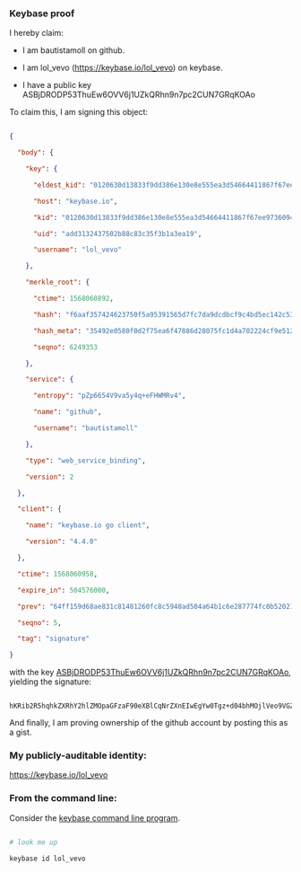### Keybase proof

I hereby claim:

  * I am bautistamoll on github.

  * I am lol_vevo (https://keybase.io/lol_vevo) on keybase.

  * I have a public key ASBjDRODP53ThuEw6OVV6j1UZkQRhn9n7pc2CUN7GRqKOAo

To claim this, I am signing this object:

```json

{

  "body": {

    "key": {

      "eldest_kid": "0120630d13833f9dd386e130e8e555ea3d54664411867f67ee973609437b191a8a380a",

      "host": "keybase.io",

      "kid": "0120630d13833f9dd386e130e8e555ea3d54664411867f67ee973609437b191a8a380a",

      "uid": "add3132437502b88c83c35f3b1a3ea19",

      "username": "lol_vevo"

    },

    "merkle_root": {

      "ctime": 1568060892,

      "hash": "f6aaf357424623750f5a95391565d7fc7da9dcdbcf9c4bd5ec142c53c390305c241abd048652fad23883f8dd6b34400410b6003c10003d3648561f6923eba78b",

      "hash_meta": "35492e0580f0d2f75ea6f47886d28075fc1d4a702224cf9e5125727bb9fa27c3",

      "seqno": 6249353

    },

    "service": {

      "entropy": "pZp6654V9va5y4q+eFHWMRv4",

      "name": "github",

      "username": "bautistamoll"

    },

    "type": "web_service_binding",

    "version": 2

  },

  "client": {

    "name": "keybase.io go client",

    "version": "4.4.0"

  },

  "ctime": 1568060958,

  "expire_in": 504576000,

  "prev": "64ff159d68ae831c81481260fc8c5948ad504a64b1c6e287774fc0b52021a047",

  "seqno": 5,

  "tag": "signature"

}

```

with the key [ASBjDRODP53ThuEw6OVV6j1UZkQRhn9n7pc2CUN7GRqKOAo](https://keybase.io/lol_vevo), yielding the signature:

```

hKRib2R5hqhkZXRhY2hlZMOpaGFzaF90eXBlCqNrZXnEIwEgYw0Tgz+d04bhMOjlVeo9VGZEEYZ/Z+6XNglDexkaijgKp3BheWxvYWTESpcCBcQgZP8VnWiugxyBSBJg/IxZSK1QSmSxxuKHd0/AtSAhoEfEIA5nql0fe6/M/jiFnUkgcK/gLbocORboACDMXbX1+1q4AgHCo3NpZ8RA/fdZW1cwG9/wzqsdWOjfM5v1oLflZVVwpcbZCL71n19H/hFKcMglZhftJzA3oZ5BGSrXLCvtXrdOJpXTkqBDCahzaWdfdHlwZSCkaGFzaIKkdHlwZQildmFsdWXEIETkjSIjP/PFu0x1NaNJU8Q5q7cmA9yFzez/LF5K9H0lo3RhZ80CAqd2ZXJzaW9uAQ==

```

And finally, I am proving ownership of the github account by posting this as a gist.

### My publicly-auditable identity:

https://keybase.io/lol_vevo

### From the command line:

Consider the [keybase command line program](https://keybase.io/download).

```bash

# look me up

keybase id lol_vevo

```
